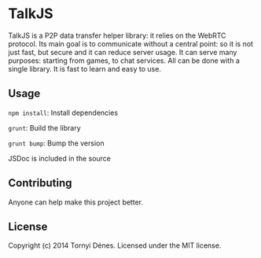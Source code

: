 # TalkJS

TalkJS is a P2P data transfer helper library: it relies on the WebRTC protocol. Its main goal is to communicate without a central point: so it is not just fast, but secure and it can reduce server usage. It can serve many purposes: starting from games, to chat services. All can be done with a single library. It is fast to learn and easy to use.

## Usage

`npm install`: Install dependencies

`grunt`: Build the library

`grunt bump`: Bump the version

JSDoc is included in the source

## Contributing

Anyone can help make this project better.

## License

Copyright (c) 2014 Tornyi Dénes. Licensed under the MIT license.
